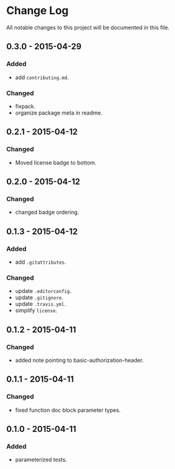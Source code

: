 # Change Log
All notable changes to this project will be documented in this file.

## 0.3.0 - 2015-04-29
### Added
- add `contributing.md`.

### Changed
- fixpack.
- organize package meta in readme.

## 0.2.1 - 2015-04-12
### Changed
- Moved license badge to bottom.

## 0.2.0 - 2015-04-12
### Changed
- changed badge ordering.

## 0.1.3 - 2015-04-12
### Added
- add `.gitattributes`.

### Changed
- update `.editorconfig`.
- update `.gitignore`.
- update `.travis.yml`.
- simplify `license`.

## 0.1.2 - 2015-04-11
### Changed
- added note pointing to basic-authorization-header.

## 0.1.1 - 2015-04-11
### Changed
- fixed function doc block parameter types.

## 0.1.0 - 2015-04-11
### Added
- parameterized tests.

